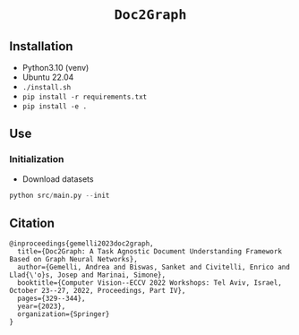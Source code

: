# <p align=center>`Doc2Graph`</p> 

## Installation

- Python3.10 (venv)
- Ubuntu 22.04
- `./install.sh`
- `pip install -r requirements.txt`
- `pip install -e .`

## Use

### Initialization

- Download datasets

~~~python
python src/main.py --init
~~~

## Citation
```
@inproceedings{gemelli2023doc2graph,
  title={Doc2Graph: A Task Agnostic Document Understanding Framework Based on Graph Neural Networks},
  author={Gemelli, Andrea and Biswas, Sanket and Civitelli, Enrico and Llad{\'o}s, Josep and Marinai, Simone},
  booktitle={Computer Vision--ECCV 2022 Workshops: Tel Aviv, Israel, October 23--27, 2022, Proceedings, Part IV},
  pages={329--344},
  year={2023},
  organization={Springer}
}
```